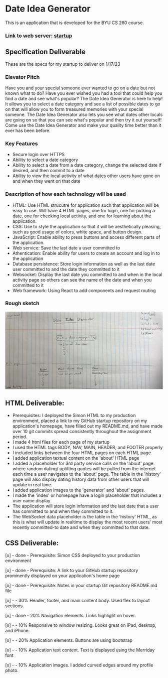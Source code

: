 # Date Idea Generator

This is an application that is developed for the BYU CS 260 course.

### Link to web server: [startup](dates4you.click)

## Specification Deliverable

These are the specs for my startup to deliver on 1/17/23

### Elevator Pitch

Have you and your special someone ever wanted to go on a date but not known what to do? Have you ever wished you had a tool that could help you find a date and see what's popular? The Date Idea Generator is here to help! It allows you to select a date category and see a list of possible dates to go on that will allow you to form treasured memories with your special someone. The Date Idea Generator also lets you see what dates other locals are going on so that you can see what's popular and then try it out yourself! Come use the Date Idea Generator and make your quality time better than it ever has been before.

### Key Features
- Secure login over HTTPS
- Ability to select a date category
- Ability to select a date from a date category, change the selected date if desired, and then commit to a date
- Ability to view the local activity of what dates other users have gone on and when they went on that date

### Description of how each technology will be used
- HTML: Use HTML strucutre for application such that application will be easy to use. Will have 4 HTML pages, one for login, one for picking a date, one for checking local activity, and one for learning about the application.
- CSS: Use to style the application so that it will be aesthetically pleasing, such as good usage of colors, white space, and button design. 
- JavaScript: Enable ability to press buttons and access different parts of the application.
- Web service: Save the last date a user committed to
- Athentication: Enable ability for users to create an account and log in to the application
- Database persistence: Store login information as well as the last date user committed to and the date they committed to it
- Websocket: Display the last date you committed to and when in the local activity page so others can see the name of the date and when you committed to it
- Web framework: Using React to add components and request routing


### Rough sketch

![Picture of draft startup display](pictures/spec_draft.png)

## HTML Deliverable:
- Prerequisites: I deployed the Simon HTML to my production environment, placed a link to my GitHub startup repository on my application's homepage, have filled out my README.md, and have made over 10 git commits spread consistently throughout the assignment period.
- I made 4 html files for each page of my startup
- I used the HTML tags BODY, NAV, MAIN, HEADER, and FOOTER properly
- I included links between the four HTML pages on each HTML page
- I added application textual content on the 'about' HTML page
- I added a placeholder for 3rd party service calls on the 'about' page where random dating/ uplifting quotes will be pulled from the internet each time a user navigates to the 'about' page. The table in the 'history' page will also display dating history data from other users that will update in real time.
- I added application images to the 'generator' and 'about' pages.
- I made the 'index' or homepage have a login placeholder that includes a user name display
- The application will store login information and the last date that a user has committed to and when they committed to it.
- The WebSocket data placeholder is the table in the 'history' HTML, as this is what will update in realtime to display the most recent users' most recently committed-to date and when they committed to that date.

## CSS Deliverable:

[x] - done - Prerequisite: Simon CSS deployed to your production environment

[x] - done - Prerequisite: A link to your GitHub startup repository prominently displayed on your application's home page

[x] - done - Prerequisite: Notes in your startup Git repository README.md file

[x] -  - 30% Header, footer, and main content body. Used flex to layout sections.

[x] - done - 20% Navigation elements. Links highlight on hover.

[x] -  - 10% Responsive to window resizing. Looks great on iPad, desktop, and iPhone.

[x] -  - 20% Application elements. Buttons are using bootstrap

[x] -  - 10% Application text content. Text is displayed using the Merriday font

[x] -  - 10% Application images. I added curved edges around my profile photo.
